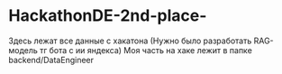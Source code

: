 # HackathonDE-2nd-place-
Здесь лежат все данные с хакатона (Нужно было разработать RAG-модель тг бота с ии яндекса) 
Моя часть на хаке лежит в папке backend/DataEngineer
